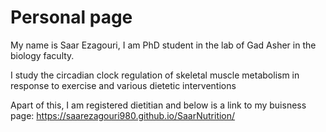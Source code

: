 # Personal page

My name is Saar Ezagouri, I am PhD student in the lab of Gad Asher in the biology faculty.

I study the circadian clock regulation of skeletal muscle metabolism in response to exercise and various dietetic interventions

Apart of this, I am registered dietitian and below is a link to my buisness page:
<a href="https://saarezagouri980.github.io/SaarNutrition"> https://saarezagouri980.github.io/SaarNutrition/ </a>
